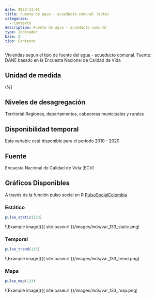 ```yaml
---
date: 2023-11-01
title: Fuente de agua - acueducto comunal (dpto)
categories:
  - Contexto
description: Fuente de agua - acueducto comunal
type: Indicador
base: 2
tipo: Contexto
--- 
```


Viviendas segun el tipo de fuente del agua - acueducto comunal.
Fuente: DANE basado en la Encuesta Nacional de Calidad de Vida

## Unidad de medida
(%)

## Niveles de desagregación
Territorial:Regiones, departamentos, cabeceras municipales y rurales

## Disponibilidad temporal
Esta variable está disponible para el periodo 2010 - 2020

## Fuente
Encuesta Nacional de Calidad de Vida (ECV)

## Gráficos Disponibles

A través de la función pulso social en R [PulsoSocialColombia](https://github.com/pulsosocialcolombia/PulsoSocialColombia)

### Estático

``` R
pulso_static(133)
```

![Example image]({{ site.baseurl }}/images/inds/var_133_static.png)

### Temporal

``` R
pulso_trend(133)
```

![Example image]({{ site.baseurl }}/images/inds/var_133_trend.png)

### Mapa

``` R
pulso_map(133)
```

![Example image]({{ site.baseurl }}/images/inds/var_133_map.png)